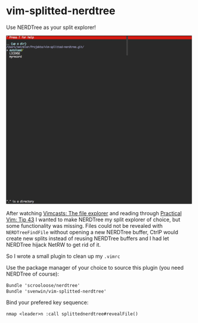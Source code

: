 vim-splitted-nerdtree
=====================

Use NERDTree as your split explorer!

![NERDTree as split explorer in Vim](preview.gif)

After watching [Vimcasts: The file explorer](http://vimcasts.org/episodes/the-file-explorer/) and reading through [Practical Vim: Tip 43](https://pragprog.com/book/dnvim/practical-vim) I wanted to make NERDTree my split explorer of choice, but some functionality was missing. Files could not be revealed with `NERDTreeFindFile` without opening a new NERDTree buffer, CtrlP would create new splits instead of reusing NERDTree buffers and I had let NERDTree hijack NetRW to get rid of it. 

So I wrote a small plugin to clean up my `.vimrc`

Use the package manager of your choice to source this plugin (you need NERDTree of course):

```
Bundle 'scrooloose/nerdtree'
Bundle 'svenwin/vim-splitted-nerdtree'
```

Bind your prefered key sequence:

```
nmap <leader>n :call splittednerdtree#revealFile()
```



